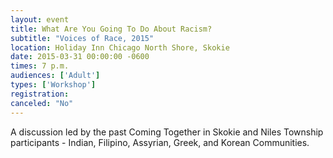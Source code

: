 ```yaml
---
layout: event
title: What Are You Going To Do About Racism?
subtitle: "Voices of Race, 2015"
location: Holiday Inn Chicago North Shore, Skokie
date: 2015-03-31 00:00:00 -0600
times: 7 p.m.
audiences: ['Adult']
types: ['Workshop']
registration: 
canceled: "No"
---
```

A discussion led by the past Coming Together in Skokie and Niles Township participants - Indian, Filipino, Assyrian, Greek, and Korean Communities.
